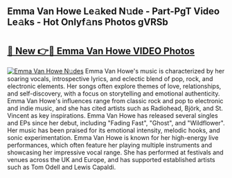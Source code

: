 ## Emma Van Howe Le𝚊ked N𝚞de - Part-PgT Video Le𝚊ks - Hot Onlyf𝚊ns Photos gVRSb

# <h2><a href="http://ab92463.deff.icu/?id=Emma+Van+Howe">🔗 New 👉🔴 Emma Van Howe VIDEO Photos</a></h2>

[![Emma Van Howe N𝚞des](https://i.imgur.com/rIISA9y.gif)](http://ab92463.deff.icu/?id=Emma+Van+Howe)
Emma Van Howe's music is characterized by her soaring vocals, introspective lyrics, and eclectic blend of pop, rock, and electronic elements. Her songs often explore themes of love, relationships, and self-discovery, with a focus on storytelling and emotional authenticity. Emma Van Howe's influences range from classic rock and pop to electronic and indie music, and she has cited artists such as Radiohead, Björk, and St. Vincent as key inspirations. Emma Van Howe has released several singles and EPs since her debut, including "Fading Fast", "Ghost", and "Wildflower". Her music has been praised for its emotional intensity, melodic hooks, and sonic experimentation. Emma Van Howe is known for her high-energy live performances, which often feature her playing multiple instruments and showcasing her impressive vocal range. She has performed at festivals and venues across the UK and Europe, and has supported established artists such as Tom Odell and Lewis Capaldi.

